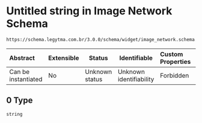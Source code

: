 # Untitled string in Image Network Schema

```txt
https://schema.legytma.com.br/3.0.0/schema/widget/image_network.schema.json#/properties/headers/items/0
```




| Abstract            | Extensible | Status         | Identifiable            | Custom Properties | Additional Properties | Access Restrictions | Defined In                                                                                       |
| :------------------ | ---------- | -------------- | ----------------------- | :---------------- | --------------------- | ------------------- | ------------------------------------------------------------------------------------------------ |
| Can be instantiated | No         | Unknown status | Unknown identifiability | Forbidden         | Allowed               | none                | [image_network.schema.json\*](../schema/widget/image_network.schema.json) |

## 0 Type

`string`

